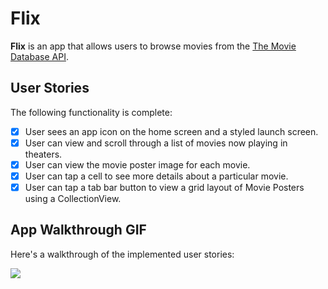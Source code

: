 # Flix

**Flix** is an app that allows users to browse movies from the [The Movie Database API](http://docs.themoviedb.apiary.io/#).

## User Stories

The following functionality is complete:

- [x] User sees an app icon on the home screen and a styled launch screen.
- [x] User can view and scroll through a list of movies now playing in theaters.
- [x] User can view the movie poster image for each movie.
- [x] User can tap a cell to see more details about a particular movie.
- [x] User can tap a tab bar button to view a grid layout of Movie Posters using a CollectionView.

## App Walkthrough GIF

Here's a walkthrough of the implemented user stories:

![](gif2.gif)
